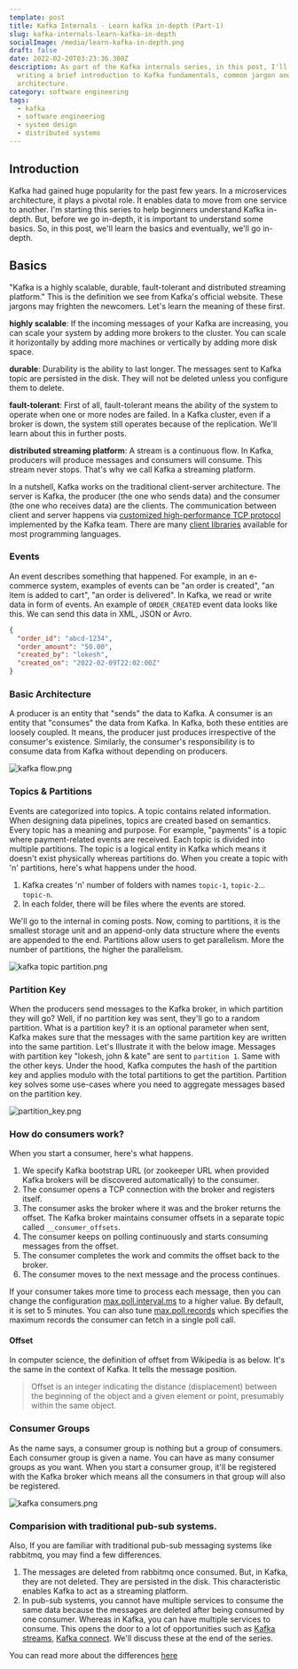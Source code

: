 ```yaml
---
template: post
title: Kafka Internals - Learn kafka in-depth (Part-1)
slug: kafka-internals-learn-kafka-in-depth
socialImage: /media/learn-kafka-in-depth.png
draft: false
date: 2022-02-20T03:23:36.300Z
description: As part of the Kafka internals series, in this post, I'll be
  writing a brief introduction to Kafka fundamentals, common jargon and basic
  architecture.
category: software engineering
tags:
  - kafka
  - software engineering
  - system design
  - distributed systems
---
```

## Introduction

Kafka had gained huge popularity for the past few years. In a microservices architecture, it plays a pivotal role. It enables data to move from one service to another. I'm starting this series to help beginners understand Kafka in-depth. But, before we go in-depth, it is important to understand some basics. So, in this post, we'll learn the basics and eventually, we'll go in-depth.

## Basics

"Kafka is a highly scalable, durable, fault-tolerant and distributed streaming platform." This is the definition we see from Kafka's official website. These jargons may frighten the newcomers. Let's learn the meaning of these first.

**highly scalable**: If the incoming messages of your Kafka are increasing, you can scale your system by adding more brokers to the cluster. You can scale it horizontally by adding more machines or vertically by adding more disk space.

**durable**: Durability is the ability to last longer. The messages sent to Kafka topic are persisted in the disk. They will not be deleted unless you configure them to delete.

**fault-tolerant**: First of all, fault-tolerant means the ability of the system to operate when one or more nodes are failed. In a Kafka cluster, even if a broker is down, the system still operates because of the replication. We'll learn about this in further posts.

**distributed streaming platform**: A stream is a continuous flow. In Kafka, producers will produce messages and consumers will consume. This stream never stops. That's why we call Kafka a streaming platform.

In a nutshell, Kafka works on the traditional client-server architecture. The server is Kafka, the producer (the one who sends data) and the consumer (the one who receives data) are the clients. The communication between client and server happens via [customized high-performance TCP protocol](https://kafka.apache.org/protocol.html) implemented by the Kafka team. There are many [client libraries](https://cwiki.apache.org/confluence/display/KAFKA/Clients) available for most programming languages.

### Events

An event describes something that happened. For example, in an e-commerce system, examples of events can be "an order is created", "an item is added to cart", "an order is delivered". In Kafka, we read or write data in form of events. An example of `ORDER_CREATED` event data looks like this. We can send this data in XML, JSON or Avro.

```JSON
{
  "order_id": "abcd-1234",
  "order_amount": "50.00",
  "created_by": "lokesh",
  "created_on": "2022-02-09T22:02:00Z"
}
```

### Basic Architecture

A producer is an entity that "sends" the data to Kafka. A consumer is an entity that "consumes" the data from Kafka. In Kafka, both these entities are loosely coupled. It means, the producer just produces irrespective of the consumer's existence. Similarly, the consumer's responsibility is to consume data from Kafka without depending on producers.

![kafka flow.png](/media/kafka-flow.png "image showing kafka producer and consumer flow")

### Topics & Partitions

Events are categorized into topics. A topic contains related information. When designing data pipelines, topics are created based on semantics. Every topic has a meaning and purpose. For example, "payments" is a topic where payment-related events are received. Each topic is divided into multiple partitions. The topic is a logical entity in Kafka which means it doesn't exist physically whereas partitions do. When you create a topic with 'n' partitions, here's what happens under the hood.

1. Kafka creates 'n' number of folders with names `topic-1`, `topic-2`... `topic-n`.
2. In each folder, there will be files where the events are stored.

We'll go to the internal in coming posts. Now, coming to partitions, it is the smallest storage unit and an append-only data structure where the events are appended to the end. Partitions allow users to get parallelism. More the number of partitions, the higher the parallelism.

![kafka topic partition.png](/media/kafka-topic-partition.png "image showing partitions of kafka")

### Partition Key

When the producers send messages to the Kafka broker, in which partition they will go? Well, if no partition key was sent, they'll go to a random partition. What is a partition key? it is an optional parameter when sent, Kafka makes sure that the messages with the same partition key are written into the same partition. Let's Illustrate it with the below image. Messages with partition key "lokesh, john & kate" are sent to `partition 1`. Same with the other keys. Under the hood, Kafka computes the hash of the partition key and applies modulo with the total partitions to get the partition. Partition key solves some use-cases where you need to aggregate messages based on the partition key.

![partition_key.png](/media/partition_key.png "image showing partition key of kafka")

### How do consumers work?

When you start a consumer, here's what happens.

1. We specify Kafka bootstrap URL (or zookeeper URL when provided Kafka brokers will be discovered automatically) to the consumer.
2. The consumer opens a TCP connection with the broker and registers itself.
3. The consumer asks the broker where it was and the broker returns the offset. The Kafka broker maintains consumer offsets in a separate topic called `__consumer_offsets`.
4. The consumer keeps on polling continuously and starts consuming messages from the offset.
5. The consumer completes the work and commits the offset back to the broker.
6. The consumer moves to the next message and the process continues.

If your consumer takes more time to process each message, then you can change the configuration [max.poll.interval.ms](https://kafka.apache.org/documentation/#consumerconfigs_max.poll.interval.ms) to a higher value. By default, it is set to 5 minutes. You can also tune [max.poll.records](https://kafka.apache.org/documentation/#consumerconfigs_max.poll.records) which specifies the maximum records the consumer can fetch in a single poll call.

#### Offset

In computer science, the definition of offset from Wikipedia is as below. It's the same in the context of Kafka. It tells the message position.

> Offset is an integer indicating the distance (displacement) between the beginning of the object and a given element or point, presumably within the same object.

### Consumer Groups

As the name says, a consumer group is nothing but a group of consumers. Each consumer group is given a name. You can have as many consumer groups as you want. When you start a consumer group, it'll be registered with the Kafka broker which means all the consumers in that group will also be registered.

![kafka consumers.png](/media/kafka-consumers.png "image showing kafka consumer group")

### Comparision with traditional pub-sub systems.

Also, If you are familiar with traditional pub-sub messaging systems like rabbitmq, you may find a few differences.

1. The messages are deleted from rabbitmq once consumed. But, in Kafka, they are not deleted. They are persisted in the disk. This characteristic enables Kafka to act as a streaming platform.
2. In pub-sub systems, you cannot have multiple services to consume the same data because the messages are deleted after being consumed by one consumer. Whereas in Kafka, you can have multiple services to consume. This opens the door to a lot of opportunities such as [Kafka streams](https://kafka.apache.org/documentation/streams/), [Kafka connect](https://kafka.apache.org/documentation/#connect). We'll discuss these at the end of the series.

You can read more about the differences [here](https://blog.cloudera.com/scalability-of-kafka-messaging-using-consumer-groups/?utm_source=pocket_mylist)
